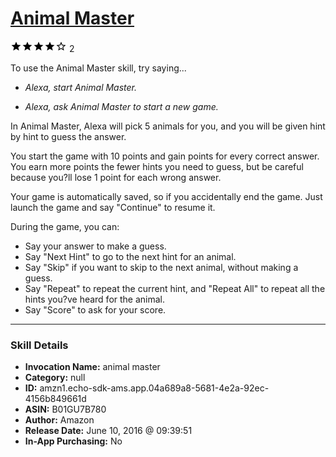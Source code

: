 # [Animal Master](http://alexa.amazon.com/#skills/amzn1.echo-sdk-ams.app.04a689a8-5681-4e2a-92ec-4156b849661d)
![4 stars](../../images/ic_star_black_18dp_1x.png)![4 stars](../../images/ic_star_black_18dp_1x.png)![4 stars](../../images/ic_star_black_18dp_1x.png)![4 stars](../../images/ic_star_black_18dp_1x.png)![4 stars](../../images/ic_star_border_black_18dp_1x.png) 2

To use the Animal Master skill, try saying...

* *Alexa, start Animal Master.*

* *Alexa, ask Animal Master to start a new game.*

In Animal Master, Alexa will pick 5 animals for you, and you will be given hint by hint to guess the answer. 

You start the game with 10 points and gain points for every correct answer.  You earn more points the fewer hints you need to guess, but be careful because you?ll lose 1 point for each wrong answer.

Your game is automatically saved, so if you accidentally end the game. Just launch the game and say "Continue" to resume it.

During the game, you can:
* Say your answer to make a guess.
* Say "Next Hint" to go to the next hint for an animal.
* Say "Skip" if you want to skip to the next animal, without making a guess.
* Say "Repeat" to repeat the current hint, and "Repeat All" to repeat all the hints you?ve heard for the animal.
* Say "Score" to ask for your score.

***

### Skill Details

* **Invocation Name:** animal master
* **Category:** null
* **ID:** amzn1.echo-sdk-ams.app.04a689a8-5681-4e2a-92ec-4156b849661d
* **ASIN:** B01GU7B780
* **Author:** Amazon
* **Release Date:** June 10, 2016 @ 09:39:51
* **In-App Purchasing:** No
